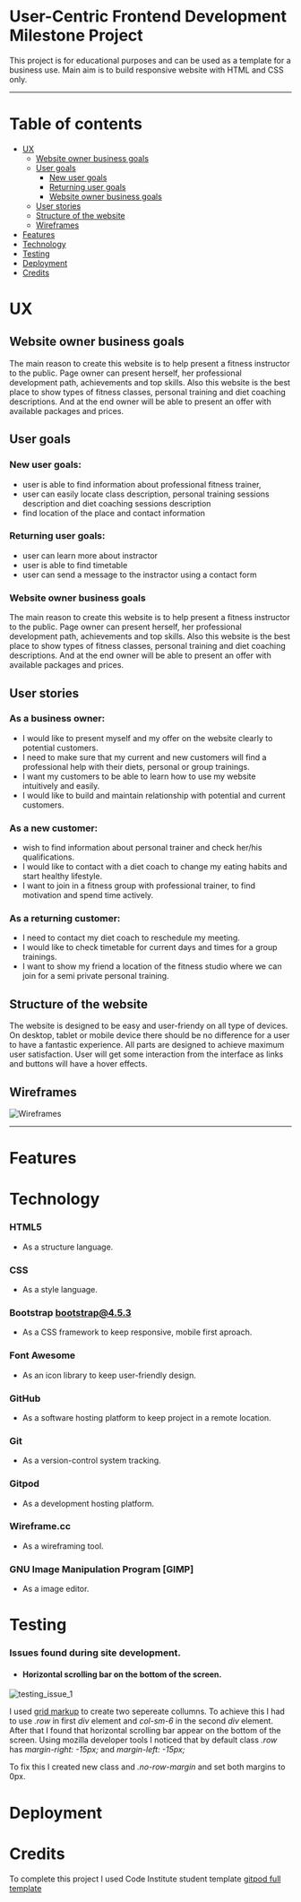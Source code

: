 # User-Centric Frontend Development Milestone Project

This project is for educational purposes and can be used as a template for a business use.
Main aim is to build responsive website with HTML and CSS only.

---

# Table of contents

- [UX](#ux)
    - [Website owner business goals](#website-owner-business-goals)
    - [User goals](#user-goals)
        - [New user goals](#new-user-goals)
        - [Returning user goals](#returning-user-goals)
        - [Website owner business goals](#website-owner-business-goals)
    - [User stories](#user-stories)
    - [Structure of the website](#structure-of-the-website)
    - [Wireframes](#wireframes)
- [Features](#features)
- [Technology](#technology)
- [Testing](#testing)
- [Deployment](#deployment)
- [Credits](#credits)
# UX

## Website owner business goals

The main reason to create this website is to help present a fitness instructor to the public. Page owner can present herself, her professional development path, achievements and top skills. Also this website is the best place to show types of fitness classes, personal training and diet coaching descriptions. And at the end owner will be able to present an offer with available packages and prices.

## User goals

### New user goals:
- user is able to find information about professional fitness trainer,
- user can easily locate class description, personal training sessions description and diet coaching sessions description
- find location of the place and contact information

### Returning user goals:
- user can learn more about instractor
- user is able to find timetable
- user can send a message to the instractor using a contact form

### Website owner business goals

The main reason to create this website is to help present a fitness instructor to the public. Page owner can present herself, her professional development path, achievements and top skills. Also this website is the best place to show types of fitness classes, personal training and diet coaching descriptions. And at the end owner will be able to present an offer with available packages and prices.

## User stories

### As a business owner:
* I would like to present myself and my offer on the website clearly to potential customers.
* I need to make sure that my current and new customers will find a professional help with their diets, personal or group trainings.
* I want my customers to be able to learn how to use my website intuitively and easily.
* I would like to build and maintain relationship with potential and current customers.

### As a new customer:
* wish to find information about personal trainer and check her/his qualifications.
* I would like to contact with a diet coach to change my eating habits and start healthy lifestyle. 
* I want to join in a fitness group with professional trainer, to find motivation and spend time actively.

### As a returning customer:

* I need to contact my diet coach to reschedule my meeting.
* I would like to check timetable for current days and times for a group trainings.
* I want to show my friend a location of the fitness studio where we can join for a semi private personal training.

## Structure of the website

The website is designed to be easy and user-friendy on all type of devices. On desktop, tablet or mobile device there should be no difference for a user to have a fantastic experience. All parts are designed to achieve maximum user satisfaction. User will get some interaction from the interface as links and buttons will have a hover effects.

## Wireframes

![Wireframes](wireframes/wireframes.png)

---


# Features


# Technology

### HTML5
* As a structure language.

### CSS
* As a style language.

### Bootstrap bootstrap@4.5.3
* As a CSS framework to keep responsive, mobile first aproach.

### Font Awesome
* As an icon library to keep user-friendly design.

### GitHub
* As a software hosting platform to keep project in a remote location.

### Git
* As a version-control system tracking.

### Gitpod
* As a development hosting platform.

### Wireframe.cc
* As a wireframing tool.

### GNU Image Manipulation Program [GIMP]
* As a image editor.


# Testing

### Issues found during site development.

* #### Horizontal scrolling bar on the bottom of the screen.
![testing_issue_1](testing/testing_issue_1.png)

I used [grid markup](https://getbootstrap.com/docs/4.5/components/card/#header-and-footer)
to create two sepereate collumns. To achieve this I had to use *.row* in first *div* element and *col-sm-6* in the second *div* element.
After that I found that horizontal scrolling bar appear on the bottom of the screen.
Using mozilla developer tools I noticed that by default class *.row* has *margin-right: -15px;* and *margin-left: -15px;*

To fix this I created new class and *.no-row-margin* and set both margins to 0px.



# Deployment


# Credits

To complete this project I used Code Institute student template [gitpod full template](https://github.com/Code-Institute-Org/gitpod-full-template)


